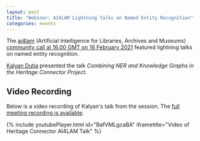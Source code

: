 ```yaml
---
layout: post
title: "Webinar: AI4LAM Lightning Talks on Named Entity Recognition"
categories: events
---
```


The [ai4lam](https://sites.google.com/view/ai4lam) (Artificial Intelligence for Libraries, Archives and Museums) [community call at 16.00 GMT on 16 February 2021](https://docs.google.com/document/d/1gOQEPqSEBAkqpy6KtRsEIm5g1vCjsxdmnlkeO3YJM3Y/) featured lightning talks on named entity recognition.

[Kalyan Dutia](https://kalyan.link) presented the talk _Combining NER and Knowledge Graphs in the Heritage Connector Project_. 

## Video Recording

Below is a video recording of Kalyan's talk from the session. The [full meeting recording is available](https://stanford.zoom.us/rec/share/Gb86_xpg2aHfwBQj7zj2L-aWiXw1yCDgUvYsQZxIXM8zogI5h-RjgNy1QDofWfnH.LV3FafamsJA4HQUr).

{% include youtubePlayer.html id="BafVMLgcaBA" iframetitle="Video of Heritage Connector AI4LAM Talk" %}

